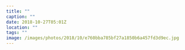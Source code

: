 ```yaml
---
title: ""
caption: ""
date: 2018-10-27T05:01Z
location: ""
tags: ""
image: /images/photos/2018/10/e760bba785bf27a1850b6a457fd3d9ec.jpg
---
```

